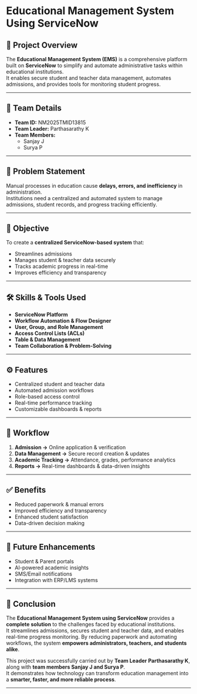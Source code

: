 # Educational Management System Using ServiceNow

## 📌 Project Overview
The **Educational Management System (EMS)** is a comprehensive platform built on **ServiceNow** to simplify and automate administrative tasks within educational institutions.  
It enables secure student and teacher data management, automates admissions, and provides tools for monitoring student progress.

---

## 👥 Team Details
- **Team ID:** NM2025TMID13815  
- **Team Leader:** Parthasarathy K  
- **Team Members:**  
  - Sanjay J  
  - Surya P  

---

## 📝 Problem Statement
Manual processes in education cause **delays, errors, and inefficiency** in administration.  
Institutions need a centralized and automated system to manage admissions, student records, and progress tracking efficiently.

---

## 🎯 Objective
To create a **centralized ServiceNow-based system** that:  
- Streamlines admissions  
- Manages student & teacher data securely  
- Tracks academic progress in real-time  
- Improves efficiency and transparency  

---

## 🛠️ Skills & Tools Used
- **ServiceNow Platform**  
- **Workflow Automation & Flow Designer**  
- **User, Group, and Role Management**  
- **Access Control Lists (ACLs)**  
- **Table & Data Management**  
- **Team Collaboration & Problem-Solving**  

---

## ⚙️ Features
- Centralized student and teacher data  
- Automated admission workflows  
- Role-based access control  
- Real-time performance tracking  
- Customizable dashboards & reports  

---

## 🔄 Workflow
1. **Admission →** Online application & verification  
2. **Data Management →** Secure record creation & updates  
3. **Academic Tracking →** Attendance, grades, performance analytics  
4. **Reports →** Real-time dashboards & data-driven insights  

---

## ✅ Benefits
- Reduced paperwork & manual errors  
- Improved efficiency and transparency  
- Enhanced student satisfaction  
- Data-driven decision making  

---

## 🚀 Future Enhancements
- Student & Parent portals  
- AI-powered academic insights  
- SMS/Email notifications  
- Integration with ERP/LMS systems  

---

## 📖 Conclusion
The **Educational Management System using ServiceNow** provides a **complete solution** to the challenges faced by educational institutions.  
It streamlines admissions, secures student and teacher data, and enables real-time progress monitoring. By reducing paperwork and automating workflows, the system **empowers administrators, teachers, and students alike**.  

This project was successfully carried out by **Team Leader Parthasarathy K**, along with **team members Sanjay J and Surya P**.  
It demonstrates how technology can transform education management into a **smarter, faster, and more reliable process**.

---
